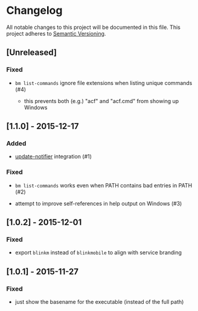 # Changelog

All notable changes to this project will be documented in this file.
This project adheres to [Semantic Versioning](http://semver.org/).


## [Unreleased]


### Fixed

- `bm list-commands` ignore file extensions when listing unique commands (#4)

    - this prevents both (e.g.) "acf" and "acf.cmd" from showing up Windows


## [1.1.0] - 2015-12-17


### Added

- [update-notifier](https://www.npmjs.com/package/update-notifier) integration (#1)


### Fixed

- `bm list-commands` works even when PATH contains bad entries in PATH (#2)

- attempt to improve self-references in help output on Windows (#3)


## [1.0.2] - 2015-12-01


### Fixed

- export `blinkm` instead of `blinkmobile` to align with service branding


## [1.0.1] - 2015-11-27


### Fixed

- just show the basename for the executable (instead of the full path)
